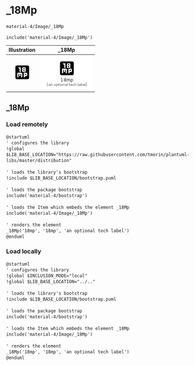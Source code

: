 # _18Mp


```text
material-4/Image/_18Mp
```

```text
include('material-4/Image/_18Mp')
```



| Illustration | _18Mp |
| :---: | :---: |
| ![illustration for Illustration](../../material-4/Image/_18Mp.png) | ![illustration for _18Mp](../../material-4/Image/_18Mp.Local.png) |




## _18Mp

### Load remotely
```plantuml
@startuml
' configures the library
!global $LIB_BASE_LOCATION="https://raw.githubusercontent.com/tmorin/plantuml-libs/master/distribution"

' loads the library's bootstrap
!include $LIB_BASE_LOCATION/bootstrap.puml

' loads the package bootstrap
include('material-4/bootstrap')

' loads the Item which embeds the element _18Mp
include('material-4/Image/_18Mp')

' renders the element
_18Mp('18mp', '18mp', 'an optional tech label')
@enduml
```

### Load locally
```plantuml
@startuml
' configures the library
!global $INCLUSION_MODE="local"
!global $LIB_BASE_LOCATION="../.."

' loads the library's bootstrap
!include $LIB_BASE_LOCATION/bootstrap.puml

' loads the package bootstrap
include('material-4/bootstrap')

' loads the Item which embeds the element _18Mp
include('material-4/Image/_18Mp')

' renders the element
_18Mp('18mp', '18mp', 'an optional tech label')
@enduml
```

